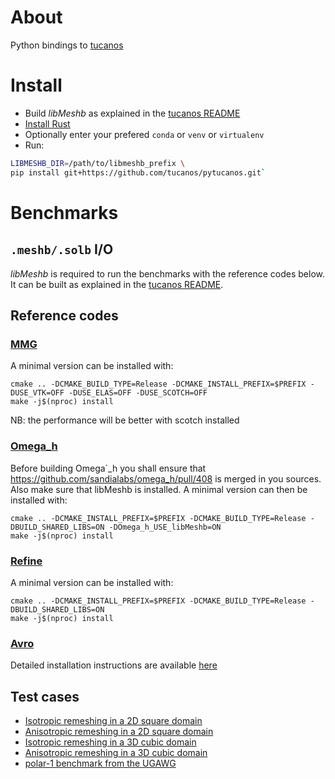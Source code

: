 # About

Python bindings to [tucanos](https://github.com/tucanos/tucanos.git)

# Install

* Build *libMeshb* as explained in the [tucanos README](https://github.com/tucanos/tucanos#dependencies)
* [Install Rust](https://www.rust-lang.org/tools/install)
* Optionally enter your prefered `conda` or `venv` or `virtualenv`
* Run:

```bash
LIBMESHB_DIR=/path/to/libmeshb_prefix \
pip install git+https://github.com/tucanos/pytucanos.git`
```

# Benchmarks

## `.meshb/.solb` I/O

*libMeshb* is required to run the benchmarks with the reference codes below. It can be built as explained in the [tucanos README](https://github.com/tucanos/tucanos#dependencies).

## Reference codes

### [MMG](https://github.com/MmgTools/mmg)

A minimal version can be installed with:

```
cmake .. -DCMAKE_BUILD_TYPE=Release -DCMAKE_INSTALL_PREFIX=$PREFIX -DUSE_VTK=OFF -DUSE_ELAS=OFF -DUSE_SCOTCH=OFF
make -j$(nproc) install
```

NB: the performance will be better with scotch installed

### [Omega\_h](https://github.com/sandialabs/omega_h)

Before building Omega`_h you shall ensure that
<https://github.com/sandialabs/omega_h/pull/408> is merged in you sources. Also
make sure that libMeshb is installed. A minimal version can then be installed
with:

```
cmake .. -DCMAKE_INSTALL_PREFIX=$PREFIX -DCMAKE_BUILD_TYPE=Release -DBUILD_SHARED_LIBS=ON -DOmega_h_USE_libMeshb=ON
make -j$(nproc) install
```

### [Refine](https://github.com/nasa/refine)

A minimal version can be installed with:

```
cmake .. -DCMAKE_INSTALL_PREFIX=$PREFIX -DCMAKE_BUILD_TYPE=Release -DBUILD_SHARED_LIBS=ON
make -j$(nproc) install
```

### [Avro](https://philipclaude.gitlab.io/avro/)

Detailed installation instructions are available [here](https://philipclaude.gitlab.io/avro/)

## Test cases

- [Isotropic remeshing in a 2D square domain
](benchmarks/square_iso/README.md)
- [Anisotropic remeshing in a 2D square domain
](benchmarks/square_linear/README.md)
- [Isotropic remeshing in a 3D cubic domain
](benchmarks/cube_iso/README.md)
- [Anisotropic remeshing in a 3D cubic domain
](benchmarks/cube_linear/README.md)
- [polar-1 benchmark from the UGAWG
](benchmarks/cube_cylinder/README.md)

